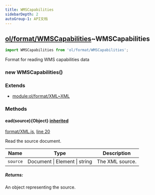 ```yaml
---
title: WMSCapabilities
sidebarDepth: 2
autoGroup-1: API文档
---
```


## [ol/format/WMSCapabilities](https://openlayers.org/en/latest/apidoc/module-ol_format_WMSCapabilities.html)~WMSCapabilities

```javascript
import WMSCapabilities from 'ol/format/WMSCapabilities';
```

Format for reading WMS capabilities data

### new WMSCapabilities()

### Extends

- [module:ol/format/XML~XML](https://openlayers.org/en/latest/apidoc/module-ol_format_XML-XML.html)

### Methods

#### ead(source){Object} [inherited](https://openlayers.org/en/latest/apidoc/module-ol_format_XML-XML.html#read)

[format/XML.js](https://github.com/openlayers/openlayers/blob/v6.4.3/src/ol/format/XML.js), [line 20](https://github.com/openlayers/openlayers/blob/v6.4.3/src/ol/format/XML.js#L20)

Read the source document.

| Name     | Type                          | Description     |
| -------- | ----------------------------- | --------------- |
| `source` | Document \| Element \| string | The XML source. |

##### Returns:

An object representing the source.